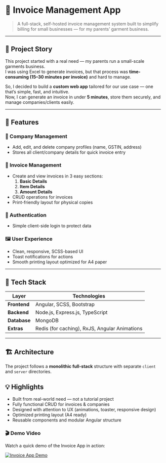 # 🧾 Invoice Management App

> A full-stack, self-hosted invoice management system built to simplify billing for small businesses — for my parents’ garment business.

---

## 🌟 Project Story

This project started with a real need — my parents run a small-scale garments business.  
I was using Excel to generate invoices, but that process was **time-consuming (15–30 minutes per invoice)** and hard to manage.

So, I decided to build a **custom web app** tailored for our use case — one that’s simple, fast, and intuitive.  
Now, I can generate an invoice in under **5 minutes**, store them securely, and manage companies/clients easily.

---

## 🚀 Features

### 💼 Company Management

-   Add, edit, and delete company profiles (name, GSTIN, address)
-   Stores all client/company details for quick invoice entry

### 🧾 Invoice Management

-   Create and view invoices in 3 easy sections:
    1. **Basic Details**
    2. **Item Details**
    3. **Amount Details**
-   CRUD operations for invoices
-   Print-friendly layout for physical copies

### 🔐 Authentication

-   Simple client-side login to protect data

### 🖼️ User Experience

-   Clean, responsive, SCSS-based UI
-   Toast notifications for actions
-   Smooth printing layout optimized for A4 paper

---

## 🧰 Tech Stack

| Layer        | Technologies                                  |
| ------------ | --------------------------------------------- |
| **Frontend** | Angular, SCSS, Bootstrap                      |
| **Backend**  | Node.js, Express.js, TypeScript               |
| **Database** | MongoDB                                       |
| **Extras**   | Redis (for caching), RxJS, Angular Animations |

---

## 🏗️ Architecture

The project follows a **monolithic full-stack** structure with separate `client` and `server` directories.

## 💡 Highlights

-   Built from real-world need — not a tutorial project
-   Fully functional CRUD for invoices & companies
-   Designed with attention to UX (animations, toaster, responsive design)
-   Optimized printing layout (A4 ready)
-   Reusable components and modular Angular structure

### 🎬 Demo Video

Watch a quick demo of the Invoice App in action:

[![Invoice App Demo](https://img.icons8.com/color/48/000000/video.png)](https://drive.google.com/file/d/18TMeOskxJMzq2jF6xlOfqd1PpdGCm8mU/view?usp=sharing)
